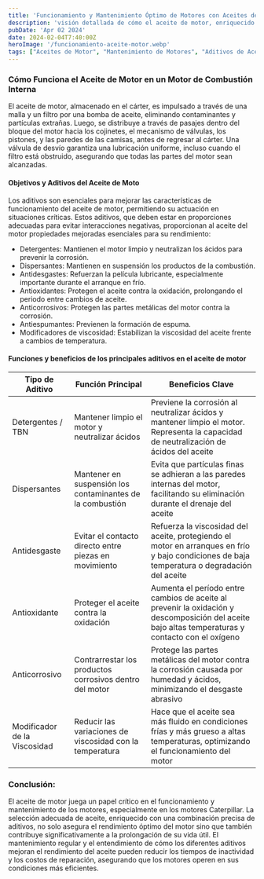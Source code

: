 ```yaml
---
title: 'Funcionamiento y Mantenimiento Óptimo de Motores con Aceites de Motor Especializados'
description: 'visión detallada de cómo el aceite de motor, enriquecido con aditivos específicos, contribuye al rendimiento óptimo y a la prolongación de la vida útil de los motores, con un enfoque especial en los motores Caterpillar'
pubDate: 'Apr 02 2024'
date: 2024-02-04T7:40:00Z
heroImage: '/funcionamiento-aceite-motor.webp'
tags: ["Aceites de Motor", "Mantenimiento de Motores", "Aditivos de Aceite"]
---
```

### Cómo Funciona el Aceite de Motor en un Motor de Combustión Interna
El aceite de motor, almacenado en el cárter, es impulsado a través de una malla y un filtro por una bomba de aceite, eliminando contaminantes y partículas extrañas. Luego, se distribuye a través de pasajes dentro del bloque del motor hacia los cojinetes, el mecanismo de válvulas, los pistones, y las paredes de las camisas, antes de regresar al cárter. Una válvula de desvío garantiza una lubricación uniforme, incluso cuando el filtro está obstruido, asegurando que todas las partes del motor sean alcanzadas.
#### Objetivos y Aditivos del Aceite de Moto
Los aditivos son esenciales para mejorar las características de funcionamiento del aceite de motor, permitiendo su actuación en situaciones críticas. Estos aditivos, que deben estar en proporciones adecuadas para evitar interacciones negativas, proporcionan al aceite del motor propiedades mejoradas esenciales para su rendimiento:
- Detergentes: Mantienen el motor limpio y neutralizan los ácidos para prevenir la corrosión.
- Dispersantes: Mantienen en suspensión los productos de la combustión.
- Antidesgastes: Refuerzan la película lubricante, especialmente importante durante el arranque en frío.
- Antioxidantes: Protegen el aceite contra la oxidación, prolongando el periodo entre cambios de aceite.
- Anticorrosivos: Protegen las partes metálicas del motor contra la corrosión.
- Antiespumantes: Previenen la formación de espuma.
- Modificadores de viscosidad: Estabilizan la viscosidad del aceite frente a cambios de temperatura.

#### Funciones y beneficios de los principales aditivos en el aceite de motor

|Tipo de Aditivo|Función Principal|Beneficios Clave|
|---------------|-----------------|----------------|
|Detergentes / TBN|	Mantener limpio el motor y neutralizar ácidos|Previene la corrosión al neutralizar ácidos y mantener limpio el motor. Representa la capacidad de neutralización de ácidos del aceite|
|Dispersantes|Mantener en suspensión los contaminantes de la combustión|Evita que partículas finas se adhieran a las paredes internas del motor, facilitando su eliminación durante el drenaje del aceite|
|Antidesgaste|Evitar el contacto directo entre piezas en movimiento|Refuerza la viscosidad del aceite, protegiendo el motor en arranques en frío y bajo condiciones de baja temperatura o degradación del aceite|
|Antioxidante|Proteger el aceite contra la oxidación|Aumenta el período entre cambios de aceite al prevenir la oxidación y descomposición del aceite bajo altas temperaturas y contacto con el oxígeno|
|Anticorrosivo|Contrarrestar los productos corrosivos dentro del motor|Protege las partes metálicas del motor contra la corrosión causada por humedad y ácidos, minimizando el desgaste abrasivo|
|Modificador de la Viscosidad|Reducir las variaciones de viscosidad con la temperatura|Hace que el aceite sea más fluido en condiciones frías y más grueso a altas temperaturas, optimizando el funcionamiento del motor|
### Conclusión:
El aceite de motor juega un papel crítico en el funcionamiento y mantenimiento de los motores, especialmente en los motores Caterpillar. La selección adecuada de aceite, enriquecido con una combinación precisa de aditivos, no solo asegura el rendimiento óptimo del motor sino que también contribuye significativamente a la prolongación de su vida útil. El mantenimiento regular y el entendimiento de cómo los diferentes aditivos mejoran el rendimiento del aceite pueden reducir los tiempos de inactividad y los costos de reparación, asegurando que los motores operen en sus condiciones más eficientes.